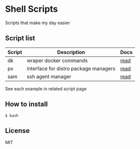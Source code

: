 # Shell Scripts

Scripts that make my day easier

## Script list

| Script | Description | Docs |
| ------------- | ------------- | ------------- |
| dk  | wraper docker commands | [read](http://github.com/gigante/sh) |
| px  | interface for distro package managers | [read](http://github.com/gigante/sh) |
| sam | ssh agent manager | [read](http://github.com/gigante/sh) |

See each example in related script page

## How to install

```
$ bash
```

## License

MIT